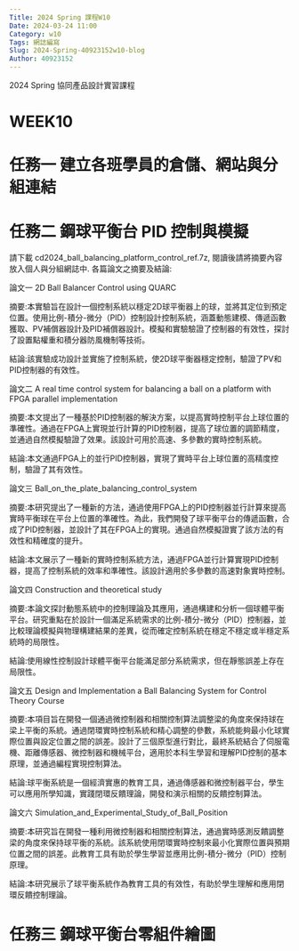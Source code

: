 ```yaml
---
Title: 2024 Spring 課程W10
Date: 2024-03-24 11:00
Category: w10
Tags: 網誌編寫
Slug: 2024-Spring-40923152w10-blog
Author: 40923152
---
```



2024 Spring 協同產品設計實習課程

<!-- PELICAN_END_SUMMARY -->

# WEEK10
# 任務一 建立各班學員的倉儲、網站與分組連結

# 任務二 鋼球平衡台 PID 控制與模擬
請下載 cd2024_ball_balancing_platform_control_ref.7z, 閱讀後請將摘要內容放入個人與分組網誌中.
各篇論文之摘要及結論:

論文一 2D Ball Balancer Control using QUARC

摘要:本實驗旨在設計一個控制系統以穩定2D球平衡器上的球，並將其定位到預定位置。使用比例-積分-微分（PID）控制設計控制系統，涵蓋動態建模、傳遞函數獲取、PV補償器設計及PID補償器設計。模擬和實驗驗證了控制器的有效性，探討了設置點權重和積分器防風機制等技術。

結論:該實驗成功設計並實施了控制系統，使2D球平衡器穩定控制，驗證了PV和PID控制器的有效性。

論文二 A real time control system for balancing a ball on a platform with FPGA parallel implementation

摘要:本文提出了一種基於PID控制器的解決方案，以提高實時控制平台上球位置的準確性。通過在FPGA上實現並行計算的PID控制器，提高了球位置的調節精度，並通過自然模擬驗證了效果。該設計可用於高速、多參數的實時控制系統。

結論:本文通過FPGA上的並行PID控制器，實現了實時平台上球位置的高精度控制，驗證了其有效性。

論文三 Ball_on_the_plate_balancing_control_system

摘要:本研究提出了一種新的方法，通過使用FPGA上的PID控制器並行計算來提高實時平衡球在平台上位置的準確性。為此，我們開發了球平衡平台的傳遞函數，合成了PID控制器，並設計了其在FPGA上的實現。通過自然模擬證實了該方法的有效性和精確度的提升。

結論:本文展示了一種新的實時控制系統方法，通過FPGA並行計算實現PID控制器，提高了控制系統的效率和準確性。該設計適用於多參數的高速對象實時控制。

論文四 Construction and theoretical study

摘要:本論文探討動態系統中的控制理論及其應用，通過構建和分析一個球體平衡平台。研究重點在於設計一個滿足系統需求的比例-積分-微分（PID）控制器，並比較理論模擬與物理構建結果的差異，從而確定控制系統在穩定不穩定或半穩定系統時的局限性。

結論:使用線性控制設計球體平衡平台能滿足部分系統需求，但在靜態誤差上存在局限性。

論文五 Design and Implementation a Ball Balancing System for Control Theory Course

摘要:本項目旨在開發一個通過微控制器和相關控制算法調整梁的角度來保持球在梁上平衡的系統。通過閉環實時控制系統和精心調整的參數，系統能夠最小化球實際位置與設定位置之間的誤差。設計了三個原型進行對比，最終系統結合了伺服電機、距離傳感器、微控制器和機械平台，適用於本科生學習和理解PID控制的基本原理，並通過編程實現控制算法。

結論:球平衡系統是一個經濟實惠的教育工具，通過傳感器和微控制器平台，學生可以應用所學知識，實踐閉環反饋理論，開發和演示相關的反饋控制算法。

論文六 Simulation_and_Experimental_Study_of_Ball_Position

摘要:本研究旨在開發一種利用微控制器和相關控制算法，通過實時感測反饋調整梁的角度來保持球平衡的系統。該系統使用閉環實時控制來最小化實際位置與預期位置之間的誤差。此教育工具有助於學生學習並應用比例-積分-微分（PID）控制原理。

結論:本研究展示了球平衡系統作為教育工具的有效性，有助於學生理解和應用閉環反饋控制理論。

# 任務三 鋼球平衡台零組件繪圖